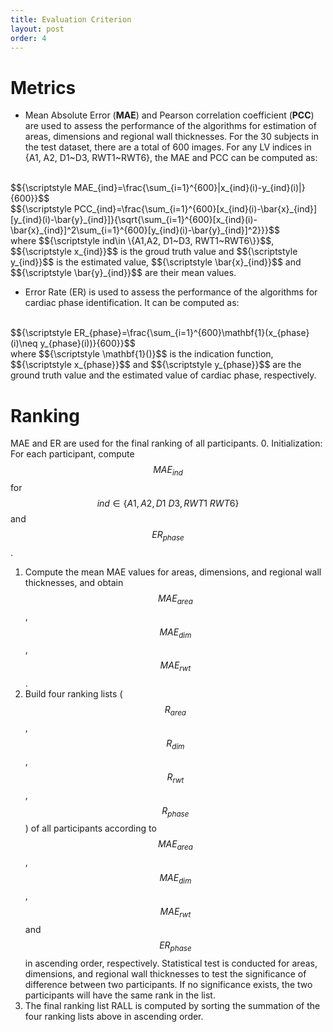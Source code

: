 ```yaml
---
title: Evaluation Criterion
layout: post
order: 4
---
```


# Metrics
* Mean Absolute Error (**MAE**) and Pearson correlation coefficient (**PCC**) are used to assess the performance of the algorithms for estimation of areas, dimensions and regional wall thicknesses. For the 30 subjects in the test dataset, there are a total of 600 images. For any LV indices in {A1, A2, D1~D3, RWT1~RWT6}, the MAE and PCC can be computed as:
<br/>
$${\scriptstyle MAE_{ind}=\frac{\sum_{i=1}^{600}|x_{ind}(i)-y_{ind}(i)|}{600}}$$
<br/>
$${\scriptstyle PCC_{ind}=\frac{\sum_{i=1}^{600}[x_{ind}(i)-\bar{x}_{ind}][y_{ind}(i)-\bar{y}_{ind}]}{\sqrt{\sum_{i=1}^{600}[x_{ind}(i)-\bar{x}_{ind}]^2\sum_{i=1}^{600}[y_{ind}(i)-\bar{y}_{ind}]^2}}}$$
<br/>where $${\scriptstyle ind\in \{A1,A2, D1~D3, RWT1~RWT6\}}$$, $${\scriptstyle x_{ind}}$$ is the groud truth value and $${\scriptstyle y_{ind}}$$ is the estimated value, $${\scriptstyle \bar{x}_{ind}}$$ and $${\scriptstyle \bar{y}_{ind}}$$ are their mean values.

* Error Rate (ER) is used to assess the performance of the algorithms for cardiac phase identification. It can be computed as:
<br/>
$${\scriptstyle ER_{phase}=\frac{\sum_{i=1}^{600}\mathbf{1}(x_{phase}(i)\neq y_{phase}(i))}{600}}$$
<br/>
where $${\scriptstyle \mathbf{1}()}$$ is the indication function, $${\scriptstyle x_{phase}}$$ and $${\scriptstyle y_{phase}}$$ are the ground truth value and the estimated value of cardiac phase, respectively.

# Ranking
MAE and ER are used for the final ranking of all participants.
0. Initialization: <br/> For each participant, compute $${\scriptstyle MAE_{ind}}$$ for $${\scriptstyle ind\in \{A1,A2, D1~D3, RWT1~RWT6\}}$$ and $${\scriptstyle ER_{phase}}$$.
1. Compute the mean MAE values for areas, dimensions, and regional wall thicknesses, and obtain $${\scriptstyle MAE_{area}}$$, $${\scriptstyle MAE_{dim}}$$, $${\scriptstyle MAE_{rwt}}$$.
2. Build four ranking lists ($${\scriptstyle R_{area}}$$, $${\scriptstyle R_{dim}}$$, $${\scriptstyle R_{rwt}}$$, $${\scriptstyle R_{phase}}$$) of all participants according to $${\scriptstyle MAE_{area}}$$, $${\scriptstyle MAE_{dim}}$$, $${\scriptstyle MAE_{rwt}}$$ and $${\scriptstyle ER_{phase}}$$ in ascending order, respectively. Statistical test is conducted for areas, dimensions, and regional wall thicknesses to test the significance of difference between two participants. If no significance exists, the two participants will have the same rank in the list.
3. The final ranking list RALL is computed by sorting the summation of the four ranking lists above in ascending order.